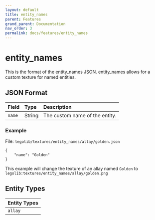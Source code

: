 ```yaml
---
layout: default
title: entity_names
parent: Features
grand_parent: Documentation
nav_order: 3
permalink: docs/features/entity_names
---
```

# entity_names
This is the format of the entity_names JSON.
entity_names allows for a custom texture for named entities.

## JSON Format

| Field        | Type   | Description                    |
|:-------------|:-------|:-------------------------------|
| `name`       | String | The custom name of the entity. |


### Example
File: `legolib/textures/entity_names/allay/golden.json`
```
{
    "name": "Golden"
}
```
This example will change the texture of an allay named `Golden` to  
`legolib:textures/entity_names/allay/golden.png`


## Entity Types

| Entity Types |
|:-------------|
| `allay`      |